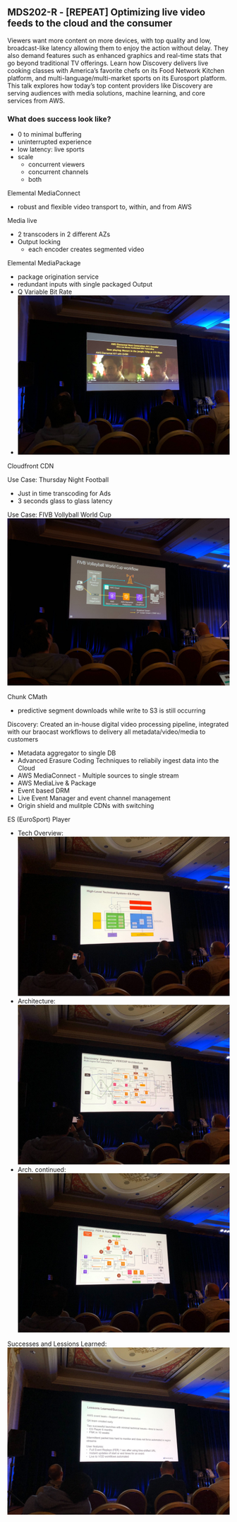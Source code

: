 ## MDS202-R - [REPEAT] Optimizing live video feeds to the cloud and the consumer

Viewers want more content on more devices, with top quality and low, broadcast-like latency allowing them to enjoy the action without delay. They also demand features such as enhanced graphics and real-time stats that go beyond traditional TV offerings. Learn how Discovery delivers live cooking classes with America’s favorite chefs on its Food Network Kitchen platform, and multi-language/multi-market sports on its Eurosport platform. This talk explores how today’s top content providers like Discovery are serving audiences with media solutions, machine learning, and core services from AWS.

### What does success look like?
- 0 to minimal buffering
- uninterrupted experience
- low latency: live sports
- scale
    - concurrent viewers
    - concurrent channels
    - both

Elemental MediaConnect
- robust and flexible video transport to, within, and from AWS

Media live
- 2 transcoders in 2 different AZs
- Output locking
    - each encoder creates segmented video

Elemental MediaPackage
- package origination service
- redundant inputs with single packaged Output
- Q Variable Bit Rate
- ![](./Photos/MDS202/IMG_1864.JPG)

Cloudfront CDN

Use Case: Thursday Night Football
- Just in time transcoding for Ads
- 3 seconds glass to glass latency

Use Case: FIVB Vollyball World Cup ![](./Photos/MDS202/IMG_1865.JPG)

Chunk CMath
- predictive segment downloads while write to S3 is still occurring


Discovery:
Created an in-house digital video processing pipeline, integrated with our braocast workflows to delivery all metadata/video/media to customers

- Metadata aggregator to single DB
- Advanced Erasure Coding Techniques to reliabily ingest data into the Cloud
- AWS MediaConnect - Multiple sources to single stream
- AWS MediaLive & Package
- Event based DRM
- Live Event Manager and event channel management
- Origin shield and mulitple CDNs with switching

ES (EuroSport) Player
- Tech Overview: ![](./Photos/MDS202/IMG_1866.JPG)
- Architecture: ![](./Photos/MDS202/IMG_1867.JPG)
- Arch. continued: ![](./Photos/MDS202/IMG_1868.JPG)

Successes and Lessions Learned:
![](./Photos/MDS202/IMG_1869.JPG)
